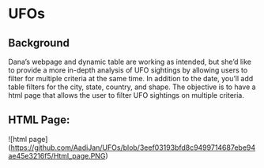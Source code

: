 # UFOs

## Background
Dana’s webpage and dynamic table are working as intended, but she’d like to provide a more in-depth analysis of UFO sightings by allowing users to filter for multiple criteria at the same time. In addition to the date, you’ll add table filters for the city, state, country, and shape. The objective is to have a html page that allows the user to filter UFO sightings on multiple criteria.

## HTML Page:
![html page] (https://github.com/AadiJan/UFOs/blob/3eef03193bfd8c9499714687ebe94ae45e3216f5/Html_page.PNG) 
